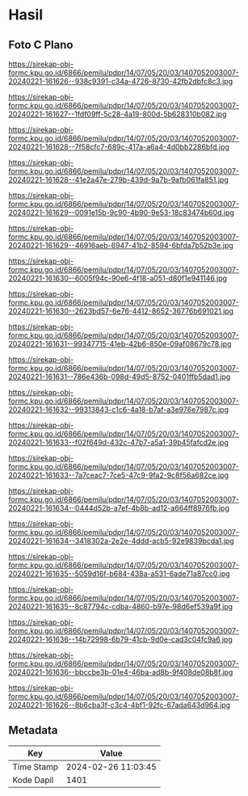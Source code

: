# Hasil

## Foto C Plano

https://sirekap-obj-formc.kpu.go.id/6866/pemilu/pdpr/14/07/05/20/03/1407052003007-20240221-161626--938c9391-c34a-4726-8730-42fb2dbfc8c3.jpg

https://sirekap-obj-formc.kpu.go.id/6866/pemilu/pdpr/14/07/05/20/03/1407052003007-20240221-161627--1fdf09ff-5c28-4a19-800d-5b628310b082.jpg

https://sirekap-obj-formc.kpu.go.id/6866/pemilu/pdpr/14/07/05/20/03/1407052003007-20240221-161628--7f58cfc7-689c-417a-a6a4-4d0bb2286bfd.jpg

https://sirekap-obj-formc.kpu.go.id/6866/pemilu/pdpr/14/07/05/20/03/1407052003007-20240221-161628--41e2a47e-279b-439d-9a7b-9afb061fa851.jpg

https://sirekap-obj-formc.kpu.go.id/6866/pemilu/pdpr/14/07/05/20/03/1407052003007-20240221-161629--0091e15b-9c90-4b90-9e53-18c83474b60d.jpg

https://sirekap-obj-formc.kpu.go.id/6866/pemilu/pdpr/14/07/05/20/03/1407052003007-20240221-161629--46916aeb-6947-41b2-8594-6bfda7b52b3e.jpg

https://sirekap-obj-formc.kpu.go.id/6866/pemilu/pdpr/14/07/05/20/03/1407052003007-20240221-161630--6005f94c-90e6-4f18-a051-d80f1e941146.jpg

https://sirekap-obj-formc.kpu.go.id/6866/pemilu/pdpr/14/07/05/20/03/1407052003007-20240221-161630--2623bd57-6e76-4412-8652-36776b691021.jpg

https://sirekap-obj-formc.kpu.go.id/6866/pemilu/pdpr/14/07/05/20/03/1407052003007-20240221-161631--99347715-41eb-42b6-850e-09af08679c78.jpg

https://sirekap-obj-formc.kpu.go.id/6866/pemilu/pdpr/14/07/05/20/03/1407052003007-20240221-161631--786e436b-098d-49d5-8752-0401ffb5dad1.jpg

https://sirekap-obj-formc.kpu.go.id/6866/pemilu/pdpr/14/07/05/20/03/1407052003007-20240221-161632--99313843-c1c6-4a18-b7af-a3e976e7987c.jpg

https://sirekap-obj-formc.kpu.go.id/6866/pemilu/pdpr/14/07/05/20/03/1407052003007-20240221-161633--f02f649d-432c-47b7-a5a1-39b45fafcd2e.jpg

https://sirekap-obj-formc.kpu.go.id/6866/pemilu/pdpr/14/07/05/20/03/1407052003007-20240221-161633--7a7ceac7-7ce5-47c9-9fa2-9c8f56a682ce.jpg

https://sirekap-obj-formc.kpu.go.id/6866/pemilu/pdpr/14/07/05/20/03/1407052003007-20240221-161634--0444d52b-a7ef-4b8b-ad12-a664ff8976fb.jpg

https://sirekap-obj-formc.kpu.go.id/6866/pemilu/pdpr/14/07/05/20/03/1407052003007-20240221-161634--3418302a-2e2e-4ddd-acb5-92e9839bcda1.jpg

https://sirekap-obj-formc.kpu.go.id/6866/pemilu/pdpr/14/07/05/20/03/1407052003007-20240221-161635--5059d16f-b684-438a-a531-6ade71a87cc0.jpg

https://sirekap-obj-formc.kpu.go.id/6866/pemilu/pdpr/14/07/05/20/03/1407052003007-20240221-161635--8c87794c-cdba-4860-b97e-98d6ef539a9f.jpg

https://sirekap-obj-formc.kpu.go.id/6866/pemilu/pdpr/14/07/05/20/03/1407052003007-20240221-161636--14b72998-6b79-41cb-9d0e-cad3c04fc9a6.jpg

https://sirekap-obj-formc.kpu.go.id/6866/pemilu/pdpr/14/07/05/20/03/1407052003007-20240221-161636--bbccbe3b-01e4-46ba-ad8b-9f408de08b8f.jpg

https://sirekap-obj-formc.kpu.go.id/6866/pemilu/pdpr/14/07/05/20/03/1407052003007-20240221-161626--8b6cba3f-c3c4-4bf1-92fc-67ada643d964.jpg


## Metadata

| Key        | Value               |
| ---------- | ------------------- |
| Time Stamp | 2024-02-26 11:03:45 |
| Kode Dapil | 1401                |



